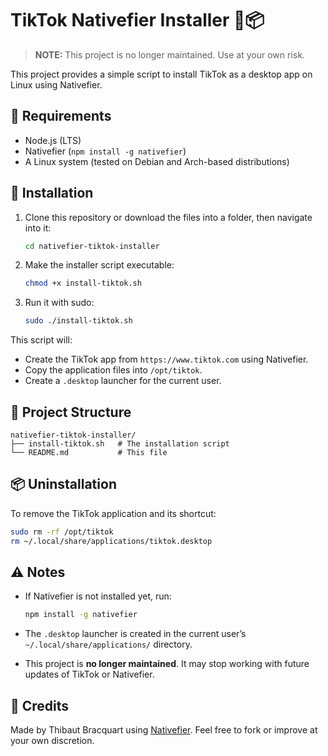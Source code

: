# TikTok Nativefier Installer 🎵📦

> **NOTE:** This project is no longer maintained. Use at your own risk.

This project provides a simple script to install TikTok as a desktop app on Linux using Nativefier.

## 🧰 Requirements

* Node.js (LTS)
* Nativefier (`npm install -g nativefier`)
* A Linux system (tested on Debian and Arch-based distributions)

## 🚀 Installation

1. Clone this repository or download the files into a folder, then navigate into it:

   ```bash
   cd nativefier-tiktok-installer
   ```

2. Make the installer script executable:

   ```bash
   chmod +x install-tiktok.sh
   ```

3. Run it with sudo:

   ```bash
   sudo ./install-tiktok.sh
   ```

This script will:

* Create the TikTok app from `https://www.tiktok.com` using Nativefier.
* Copy the application files into `/opt/tiktok`.
* Create a `.desktop` launcher for the current user.

## 📂 Project Structure

```
nativefier-tiktok-installer/
├── install-tiktok.sh   # The installation script
└── README.md           # This file
```

## 📦 Uninstallation

To remove the TikTok application and its shortcut:

```bash
sudo rm -rf /opt/tiktok
rm ~/.local/share/applications/tiktok.desktop
```

## ⚠️ Notes

* If Nativefier is not installed yet, run:

  ```bash
  npm install -g nativefier
  ```
* The `.desktop` launcher is created in the current user’s `~/.local/share/applications/` directory.
* This project is **no longer maintained**. It may stop working with future updates of TikTok or Nativefier.

## 🙌 Credits

Made by Thibaut Bracquart using [Nativefier](https://github.com/nativefier/nativefier).
Feel free to fork or improve at your own discretion.
